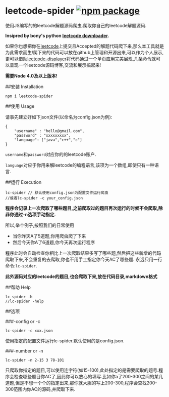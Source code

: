 # leetcode-spider [![npm package](https://img.shields.io/npm/v/leetcode-spider.svg)](https://www.npmjs.com/package/leetcode-spider)

使用JS编写的的leetcode解题源码爬虫.爬取你自己的leetcode解题源码.


**Insipred by bony's python [leetcode downloader](https://github.com/bonfy/leetcode).**

如果你也想把你在[leetcode](https://leetcode.com/)上提交且Accepted的解题代码爬下来,那么本工具就是为此需求而生!爬下来的代码可以放在github上管理和开源出来,可以作为个人展示,更可以借助[leetcode-displayer](https://github.com/Ma63d/leetcode-displayer)将代码通过一个单页应用完美展现,几条命令就可以呈现一个leetcode源码博客,交流和展示搞起来!


**需要Node 4.0及以上版本!**

##安装 Installation

```
npm i leetcode-spider
```

##使用 Usage

请事先建立好如下json文件(以命名为config.json为例):


```
{
	"username" : "hello@gmail.com",
	"password" : "xxxxxxxxx",
	"language": ["java","c++","c"]
}
```

`username`和`password`对应你的的leetcode账户.


`language`对应于你用来解leetcode的编程语言,该项为一个数组,即使只有一种语言.

##运行 Execution

```
lc-spider // 默认使用config.json为配置文件运行爬虫
//或者lc-spider -c your_config.json

```
**程序会记录上一次爬取了哪些题目,之前爬取过的题目再次运行的时候不会爬取,除非你通过-n选项手动指定.**

所以,举个例子,按照我们的日常使用

* 当你昨天A了5道题,你用爬虫爬了下来
* 然后今天你A了6道题,你今天再次运行程序

程序此时会自动检查你相比上一次爬取结果多写了哪些题,然后把这些新增的代码爬取下来,不会重复的去爬取,你也不用手工指定你今天AC了哪些题.
永远只用一行命令:`lc-spider`.

**此外源码对应的leetcode的题目,也会爬取下来,放在代码目录,markdown格式**


##帮助 Help
```
lc-spider -h 
//lc-spider -help
```

##选项

###-config or -c
```
lc-spider -c xxx.json 
```

使用指定的配置文件运行lc-spider.默认使用的是config.json.

###-number or -n
```
lc-spider -n 2-15 3 78-101 
```

只爬取你指定的题目,可以使用连字符(如15-100),此处指定的是需要爬取的题号.程序会检查哪些题目你AC了,因此你可以放心的填写.比如你a了200-300之间的某几道题,但是不想一个个的指定出来,那你就大胆的写上200-300,程序会查找200-300范围内你AC的源码,并爬取下来.






 